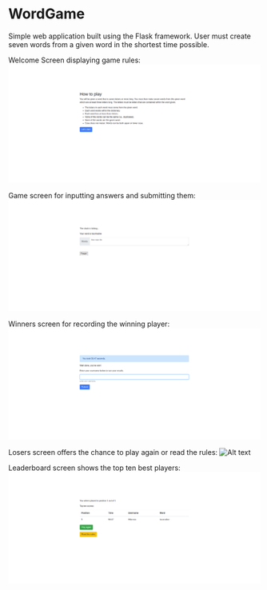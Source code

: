# WordGame
Simple web application built using the Flask framework. User must create seven words from a given word in the shortest time possible.

Welcome Screen displaying game rules:
![Alt text](screenshots/welcome.png?raw=true "Welcome Screen")

Game screen for inputting answers and submitting them:
![Alt text](screenshots/startgame.png?raw=true "Game Screen")

Winners screen for recording the winning player:
![Alt text](screenshots/winner.png?raw=true "Winners Screen")

Losers screen offers the chance to play again or read the rules:
![Alt text](screenshots/lose****r.png?raw=true "Winners Screen")

Leaderboard screen shows the top ten best players:
![Alt text](screenshots/leaderboard.png?raw=true "Leaderboard Screen")
